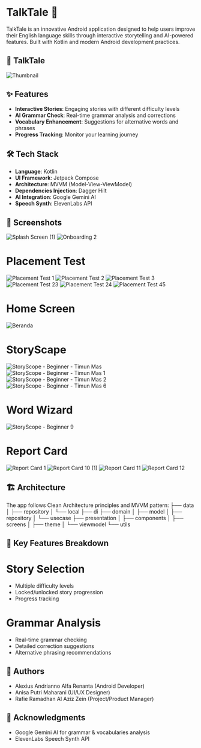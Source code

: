 # TalkTale 📱

TalkTale is an innovative Android application designed to help users improve their English language skills through interactive storytelling and AI-powered features. Built with Kotlin and modern Android development practices.

## 📱 TalkTale

![Thumbnail](https://github.com/user-attachments/assets/72a5e5da-5721-434d-b277-5e01c5287d0d)

## ✨ Features

- **Interactive Stories**: Engaging stories with different difficulty levels
- **AI Grammar Check**: Real-time grammar analysis and corrections
- **Vocabulary Enhancement**: Suggestions for alternative words and phrases
- **Progress Tracking**: Monitor your learning journey

## 🛠️ Tech Stack

- **Language**: Kotlin
- **UI Framework**: Jetpack Compose
- **Architecture**: MVVM (Model-View-ViewModel)
- **Dependencies Injection**: Dagger Hilt
- **AI Integration**: Google Gemini AI
- **Speech Synth**: ElevenLabs API

## 📸 Screenshots

![Splash Screen (1)](https://github.com/user-attachments/assets/78060257-a152-4133-847d-1e1cfe6ce978)
![Onboarding 2](https://github.com/user-attachments/assets/c75f6124-bff4-41ac-a9ee-980de5fdbd6f)

# Placement Test

![Placement Test 1](https://github.com/user-attachments/assets/93dd15b9-1a38-4797-8d27-c104d59c762e)
![Placement Test 2](https://github.com/user-attachments/assets/198d8e95-caa7-4643-9522-b6b1841fc7b5)
![Placement Test 3](https://github.com/user-attachments/assets/27dc89f6-a4f6-416a-bf91-fb0a6f0896f1)
![Placement Test 23](https://github.com/user-attachments/assets/71a1eef3-b419-4269-9c96-5fcb96fb221b)
![Placement Test 24](https://github.com/user-attachments/assets/72d483f5-f3ea-430b-bdbe-fa0b7610dd4a)
![Placement Test 45](https://github.com/user-attachments/assets/4df52eb5-3f01-4050-b6af-360afde8008e)

# Home Screen

![Beranda](https://github.com/user-attachments/assets/8686d08b-77d7-4f9a-9649-d3a1e20eb786)

# StoryScape

![StoryScope - Beginner - Timun Mas](https://github.com/user-attachments/assets/a6788ca8-5bd1-4aa1-9676-8446f65d0099)
![StoryScope - Beginner - Timun Mas 1](https://github.com/user-attachments/assets/a527ed24-10ab-4901-80f8-30b96aefc338)
![StoryScope - Beginner - Timun Mas 2](https://github.com/user-attachments/assets/7460201e-f362-4e89-8f52-b80b822cee2d)
![StoryScope - Beginner - Timun Mas 6](https://github.com/user-attachments/assets/a002c82e-c63f-4d7b-9ead-128ae9aeb52a)

# Word Wizard

![StoryScope - Beginner 9](https://github.com/user-attachments/assets/89a12ed8-fe60-423a-a5a5-72cbd6f0ace7)

# Report Card

![Report Card 1](https://github.com/user-attachments/assets/0a539f9b-7838-414d-af01-8262482c8674)
![Report Card 10 (1)](https://github.com/user-attachments/assets/d877e298-11a5-46de-be3c-dd3c28020218)
![Report Card 11](https://github.com/user-attachments/assets/17248b6e-55af-4c50-9515-ad86c18b2c06)
![Report Card 12](https://github.com/user-attachments/assets/43ee6b5f-634c-41ba-8cab-015221cac411)

## 🏗️ Architecture

The app follows Clean Architecture principles and MVVM pattern:
├── data
│   ├── repository
│   └── local
├── di
├── domain
│   ├── model
│   ├── repository
│   └── usecase
├── presentation
│   ├── components
│   ├── screens
│   ├── theme
│   └── viewmodel
└── utils

## 🔑 Key Features Breakdown

# Story Selection

- Multiple difficulty levels
- Locked/unlocked story progression
- Progress tracking

# Grammar Analysis

- Real-time grammar checking
- Detailed correction suggestions
- Alternative phrasing recommendations

## 👥 Authors

- Alexius Andrianno Alfa Renanta (Android Developer)
- Anisa Putri Maharani (UI/UX Designer)
- ⁠Rafie Ramadhan Al Aziz Zein (Project/Product Manager)

## 🙏 Acknowledgments

- Google Gemini AI for grammar & vocabularies analysis
- ElevenLabs Speech Synth API
